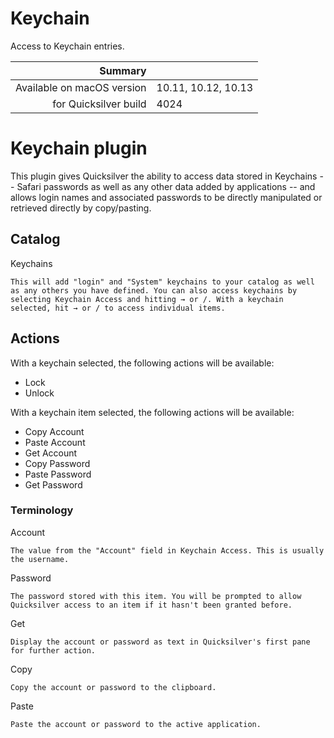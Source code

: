 # Keychain

Access to Keychain entries.

 Summary                    | &nbsp; 
---------------------------:|:--------------------
 Available on macOS version | 10.11, 10.12, 10.13
      for Quicksilver build | 4024


# Keychain plugin

This plugin gives Quicksilver the ability to access data stored in Keychains
-- Safari passwords as well as any other data added by applications -- and
allows login names and associated passwords to be directly manipulated or
retrieved directly by copy/pasting.

## Catalog

Keychains

    This will add "login" and "System" keychains to your catalog as well as any others you have defined. You can also access keychains by selecting Keychain Access and hitting → or /. With a keychain selected, hit → or / to access individual items.

## Actions

With a keychain selected, the following actions will be available:

  * Lock
  * Unlock

With a keychain item selected, the following actions will be available:

  * Copy Account
  * Paste Account
  * Get Account
  * Copy Password
  * Paste Password
  * Get Password

### Terminology

Account

    The value from the "Account" field in Keychain Access. This is usually the username.
Password

    The password stored with this item. You will be prompted to allow Quicksilver access to an item if it hasn't been granted before.
Get

    Display the account or password as text in Quicksilver's first pane for further action.
Copy

    Copy the account or password to the clipboard.
Paste

    Paste the account or password to the active application.
